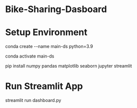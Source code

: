 # Bike-Sharing-Dasboard

# Setup Environment
conda create --name main-ds python=3.9

conda activate main-ds

pip install numpy pandas matplotlib seaborn jupyter streamlit

# Run Streamlit App
streamlit run dashboard.py
